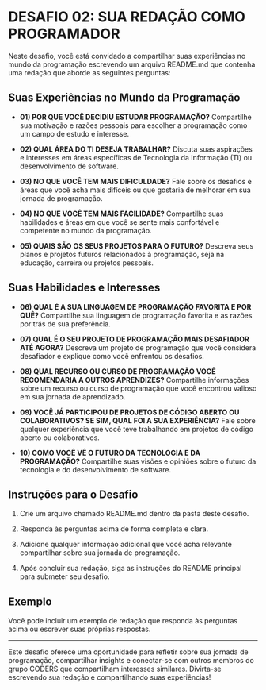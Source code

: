 # DESAFIO 02: SUA REDAÇÃO COMO PROGRAMADOR
Neste desafio, você está convidado a compartilhar suas experiências no mundo da programação escrevendo um arquivo README.md que contenha uma redação que aborde as seguintes perguntas:

## Suas Experiências no Mundo da Programação
* **01) POR QUE VOCÊ DECIDIU ESTUDAR PROGRAMAÇÃO?**
Compartilhe sua motivação e razões pessoais para escolher a programação como um campo de estudo e interesse.

* **02) QUAL ÁREA DO TI DESEJA TRABALHAR?**
Discuta suas aspirações e interesses em áreas específicas de Tecnologia da Informação (TI) ou desenvolvimento de software.

* **03) NO QUE VOCÊ TEM MAIS DIFICULDADE?**
Fale sobre os desafios e áreas que você acha mais difíceis ou que gostaria de melhorar em sua jornada de programação.

* **04) NO QUE VOCÊ TEM MAIS FACILIDADE?**
Compartilhe suas habilidades e áreas em que você se sente mais confortável e competente no mundo da programação.

* **05) QUAIS SÃO OS SEUS PROJETOS PARA O FUTURO?**
Descreva seus planos e projetos futuros relacionados à programação, seja na educação, carreira ou projetos pessoais.

## Suas Habilidades e Interesses
* **06) QUAL É A SUA LINGUAGEM DE PROGRAMAÇÃO FAVORITA E POR QUÊ?**
Compartilhe sua linguagem de programação favorita e as razões por trás de sua preferência.

* **07) QUAL É O SEU PROJETO DE PROGRAMAÇÃO MAIS DESAFIADOR ATÉ AGORA?**
Descreva um projeto de programação que você considera desafiador e explique como você enfrentou os desafios.

* **08) QUAL RECURSO OU CURSO DE PROGRAMAÇÃO VOCÊ RECOMENDARIA A OUTROS APRENDIZES?**
Compartilhe informações sobre um recurso ou curso de programação que você encontrou valioso em sua jornada de aprendizado.

* **09) VOCÊ JÁ PARTICIPOU DE PROJETOS DE CÓDIGO ABERTO OU COLABORATIVOS? SE SIM, QUAL FOI A SUA EXPERIÊNCIA?**
Fale sobre qualquer experiência que você teve trabalhando em projetos de código aberto ou colaborativos.

* **10) COMO VOCÊ VÊ O FUTURO DA TECNOLOGIA E DA PROGRAMAÇÃO?**
Compartilhe suas visões e opiniões sobre o futuro da tecnologia e do desenvolvimento de software.

## Instruções para o Desafio
1. Crie um arquivo chamado README.md dentro da pasta deste desafio.

2. Responda às perguntas acima de forma completa e clara.

3. Adicione qualquer informação adicional que você acha relevante compartilhar sobre sua jornada de programação.

4. Após concluir sua redação, siga as instruções do README principal para submeter seu desafio.

## Exemplo
Você pode incluir um exemplo de redação que responda às perguntas acima ou escrever suas próprias respostas.

---

Este desafio oferece uma oportunidade para refletir sobre sua jornada de programação, compartilhar insights e conectar-se com outros membros do grupo CODERS que compartilham interesses similares. Divirta-se escrevendo sua redação e compartilhando suas experiências!
